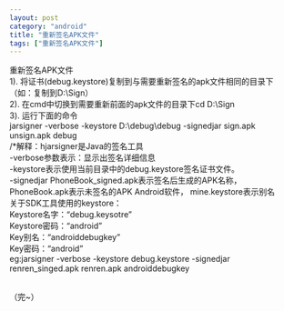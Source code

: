 ```yaml
---
layout: post
category: "android"
title: "重新签名APK文件"
tags: ["重新签名APK文件"]
---
```


重新签名APK文件<br/>
1).     将证书(debug.keystore)复制到与需要重新签名的apk文件相同的目录下（如：复制到D:\Sign）<br/>
2).     在cmd中切换到需要重新前面的apk文件的目录下cd D:\Sign<br/>
3).     运行下面的命令 <br/>
jarsigner -verbose -keystore D:\debug\debug -signedjar sign.apk unsign.apk debug <br/>
/*解释：hjarsigner是Java的签名工具 <br/>
-verbose参数表示：显示出签名详细信息 <br/>
-keystore表示使用当前目录中的debug.keystore签名证书文件。 <br/>
-signedjar PhoneBook_signed.apk表示签名后生成的APK名称，PhoneBook.apk表示未签名的APK Android软件， mine.keystore表示别名 <br/>
关于SDK工具使用的keystore： <br/>
    Keystore名字：“debug.keysotre” <br/>
    Keystore密码：“android” <br/>
    Key别名：“androiddebugkey” <br/>
    Key密码：“android” <br/>
eg:jarsigner -verbose -keystore debug.keystore -signedjar renren_singed.apk renren.apk androiddebugkey <br/>
  <br/>
 
（完~）
